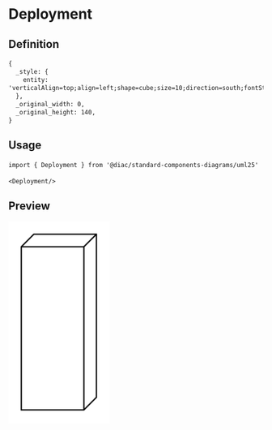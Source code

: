 # Deployment

## Definition

```
{
  _style: { 
    entity: 'verticalAlign=top;align=left;shape=cube;size=10;direction=south;fontStyle=0;html=1;boundedLbl=1;spacingLeft=5;whiteSpace=wrap;',
  },
  _original_width: 0,
  _original_height: 140,
}
```

## Usage

```
import { Deployment } from '@diac/standard-components-diagrams/uml25'

<Deployment/>
```

## Preview

<img src="./deployment.png" width="200"/>
